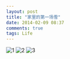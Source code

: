 ```yaml
---
layout: post
title: "家里的第一场雪"
date: 2014-02-09 08:37
comments: true
tags: Life
---
```



![1](http://zhwei-blog.qiniudn.com/wpid-IMG_20140206_075745.jpg)
![2](http://zhwei-blog.qiniudn.com/wpid-IMG_20140206_075808.jpg)
![3](http://zhwei-blog.qiniudn.com/wpid-IMG_20140206_075707.jpg)
